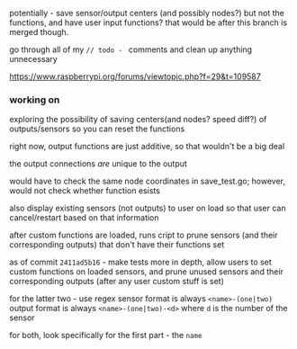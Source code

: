 potentially - save sensor/output centers (and possibly nodes?) but not the functions, and have user input functions?  that would be after this branch is merged though.

go through all of my `// todo - ` comments and clean up anything unnecessary

https://www.raspberrypi.org/forums/viewtopic.php?f=29&t=109587

### working on

exploring the possibility of saving centers(and nodes?  speed diff?) of outputs/sensors so you can reset the functions

right now, output functions are just additive, so that wouldn't be a big deal

the output connections *are* unique to the output 

would have to check the same node coordinates in save_test.go; however, would not check whether function esists

also display existing sensors (not outputs) to user on load so that user can cancel/restart based on that information

after custom functions are loaded, runs cript to prune sensors (and their corresponding outputs) that don't have their functions set

as of commit `2411ad5b16` - make tests more in depth, allow users to set custom functions on loaded sensors, and prune unused sensors and their corresponding outputs (after any user custom stuff is set)

for the latter two - use regex
sensor format is always `<name>-(one|two)`
output format is always `<name>-(one|two)-<d>` where `d` is the number of the sensor

for both, look specifically for the first part - the `name`